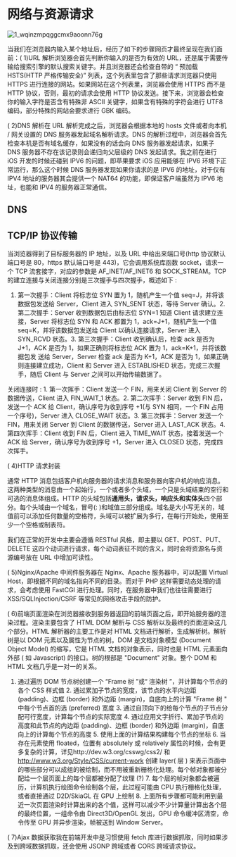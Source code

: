 # 网络与资源请求

![1_wqinzmpqggcmx9aoonn76g](https://user-images.githubusercontent.com/5803001/34674559-647cae30-f4c1-11e7-9fea-cbed3a3d2de5.jpeg)

当我们在浏览器内输入某个地址后，经历了如下的步骤网页才最终呈现在我们面前：( 1)URL 解析浏览器会首先判断你输入的是否为有效的 URL，还是属于需要传输给搜索引擎的默认搜索关键字。并且浏览器还会检查自带的 “ 预加载 HSTS(HTTP 严格传输安全)” 列表，这个列表里包含了那些请求浏览器只使用 HTTPS 进行连接的网站。如果网站在这个列表里，浏览器会使用 HTTPS 而不是 HTTP 协议，否则，最初的请求会使用 HTTP 协议发送。接下来，浏览器会检查你的输入字符是否含有特殊非 ASCII 关键字，如果含有特殊的字符会进行 UTF8 编码，部分特殊的网站会要求进行 GBK 编码。

( 2)DNS 解析在 URL 解析完成之后，浏览器会根据本地的 hosts 文件或者向本机 / 网关设置的 DNS 服务器发起域名解析请求。DNS 的解析过程中，浏览器会首先检查本机是否有域名缓存，如果没有的话会向 DNS 服务器发起请求，如果子 DNS 服务器不存在该记录则会递归向父层级的 DNS 发起请求。我之前在进行 iOS 开发的时候还碰到 IPV6 的问题，即苹果要求 iOS 应用能够在 IPV6 环境下正常运行，那么这个时候 DNS 服务器发现如果你请求的是 IPV6 的地址，对于仅有 IPV4 地址的服务器其会提供一个 NAT64 的功能，即保证客户端虽然为 IPV6 地址，也能和 IPV4 的服务器正常通信。

## DNS

## TCP/IP 协议传输

当浏览器得到了目标服务器的 IP 地址，以及 URL 中给出来端口号(http 协议默认端口号是 80，https 默认端口号是 443)，它会调用系统库函数 socket，请求一个 TCP 流套接字，对应的参数是 AF_INET/AF_INET6 和 SOCK_STREAM。TCP 的建立连接与关闭连接分别是三次握手与四次握手，概述如下 :

1.  第一次握手：Client 将标志位 SYN 置为 1，随机产生一个值 seq=J，并将该数据包发送给 Server，Client 进入 SYN_SENT 状态，等待 Server 确认。2. 第二次握手：Server 收到数据包后由标志位 SYN=1 知道 Client 请求建立连接，Server 将标志位 SYN 和 ACK 都置为 1，ack=J+1，随机产生一个值 seq=K，并将该数据包发送给 Client 以确认连接请求，Server 进入 SYN_RCVD 状态。3. 第三次握手：Client 收到确认后，检查 ack 是否为 J+1，ACK 是否为 1，如果正确则将标志位 ACK 置为 1，ack=K+1，并将该数据包发 送给 Server，Server 检查 ack 是否为 K+1，ACK 是否为 1，如果正确则连接建立成功，Client 和 Server 进入 ESTABLISHED 状态，完成三次握手，随后 Client 与 Server 之间可以开始传输数据了。

关闭连接时 : 1. 第一次挥手：Client 发送一个 FIN，用来关闭 Client 到 Server 的数据传送，Client 进入 FIN_WAIT_1 状态。2. 第二次挥手：Server 收到 FIN 后，发送一个 ACK 给 Client，确认序号为收到序号 +1(与 SYN 相同，一个 FIN 占用一个序号)，Server 进入 CLOSE_WAIT 状态。3. 第三次挥手：Server 发送一个 FIN，用来关闭 Server 到 Client 的数据传送，Server 进入 LAST_ACK 状态。4. 第四次挥手：Client 收到 FIN 后，Client 进入 TIME_WAIT 状态，接着发送一个 ACK 给 Server，确认序号为收到序号 +1，Server 进入 CLOSED 状态，完成四次挥手。

( 4)HTTP 请求封装

通常 HTTP 消息包括客户机向服务器的请求消息和服务器向客户机的响应消息。这两种类型的消息由一个起始行，一个或者多个头域，一个只是头域结束的空行和可选的消息体组成。HTTP 的头域包括**通用头，请求头，响应头和实体头**四个部分。每个头域由一个域名，冒号(: )和域值三部分组成。域名是大小写无关的，域值前可以添加任何数量的空格符，头域可以被扩展为多行，在每行开始处，使用至少一个空格或制表符。

我们在正常的开发中主要会遵循 RESTful 风格，即主要以 GET、POST、PUT、DELETE 这四个动词进行请求，每个动词表征不同的含义，同时会将资源名与资源编号放在 URL 中增加可读性。

( 5)Nginx/Apache 中间件服务器在 Nginx、Apache 服务器中，可以配置 Virtual Host，即根据不同的域名指向不同的目录。而对于 PHP 这样需要动态处理的请求，会考虑使用 FastCGI 进行处理。同时，在服务器中我们也往往需要进行 XSS/SQLInjection/CSRF 等常见的网络攻击手段的防护。

( 6)前端页面渲染在浏览器接收到服务器返回的前端页面之后，即开始服务器的渲染过程。渲染主要包含了 HTML DOM 解析与 CSS 解析以及最终的页面渲染这几个部分。HTML 解析器的主要工作是对 HTML 文档进行解析，生成解析树。解析树是以 DOM 元素以及属性为节点的树。DOM 是文档对象模型 (Document Object Model) 的缩写，它是 HTML 文档的对象表示，同时也是 HTML 元素面向外部 ( 如 Javascript) 的接口。树的根部是 "Document" 对象。整个 DOM 和 HTML 文档几乎是一对一的关系。

1.  通过遍历 DOM 节点树创建一个 “Frame 树 ”或“ 渲染树 ”，并计算每个节点的各个 CSS 样式值 2. 通过累加子节点的宽度，该节点的水平内边距 (padding)、边框 (border) 和外边距 (margin)，自底向上的计算 "Frame 树 " 中每个节点首的选 (preferred) 宽度 3. 通过自顶向下的给每个节点的子节点分配可行宽度，计算每个节点的实际宽度 4. 通过应用文字折行、累加子节点的高度和此节点的内边距 (padding)、边框 (border) 和外边距 (margin)，自底向上的计算每个节点的高度 5. 使用上面的计算结果构建每个节点的坐标 6. 当存在元素使用 floated，位置有 absolutely 或 relatively 属性的时候，会有更多复杂的计算，详见http://dev.w3.org/csswg/css2/ 和 http://www.w3.org/Style/CSS/current-work 创建 layer( 层 ) 来表示页面中的哪些部分可以成组的被绘制，而不用被重新栅格化处理。每个帧对象都被分配给一个层页面上的每个层都被分配了纹理 (?) 7. 每个层的帧对象都会被遍历，计算机执行绘图命令绘制各个层，此过程可能由 CPU 执行栅格化处理，或者直接通过 D2D/SkiaGL 在 GPU 上绘制 8. 上面所有步骤都可能利用到最近一次页面渲染时计算出来的各个值，这样可以减少不少计算量计算出各个层的最终位置，一组命令由 Direct3D/OpenGL 发出，GPU 命令缓冲区清空，命令传至 GPU 并异步渲染，帧被送到 Window Server。

( 7)Ajax 数据获取我在前端开发中是习惯使用 fetch 库进行数据抓取，同时如果涉及到跨域数据抓取，还会使用 JSONP 跨域或者 CORS 跨域请求协议。
